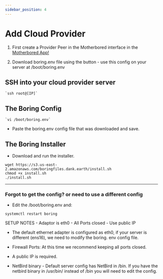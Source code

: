 ```yaml
---
sidebar_position: 4
---
```


# Add Cloud Provider

1. First create a Provider Peer in the Motherbored interface in the [Motherbored App!](https://motherbored.app)

2. Download boring.env file using the button - use this config on your server at /boot/boring.env

## SSH into your cloud provider server

```
`ssh root@[IP]`
```

## The Boring Config

```
`vi /boot/boring.env`
```

- Paste the boring.env config file that was downloaded
and save.

## The Boring Installer

- Download and run the installer.

```
wget https://s3.us-east-2.amazonaws.com/boringfiles.dank.earth/install.sh
chmod +x install.sh
./install.sh
```

---

### Forgot to get the config? or need to use a different config


- Edit the /boot/boring.env and:

```
systemctl restart boring
```

SETUP NOTES - Adaptor is eth0 - All Ports closed - Use public IP

- The default ethernet adapter is configured as eth0, if your server is different (ens16), we need to modify the boring. env config file.

- Firewall Ports: At this time we recommend keeping all ports closed.

- A public IP is required.

- NetBird binary - Default server config has NetBird in /bin. If you have the netbird binary in /usr/bin/ instead of /bin you will need to edit the config.
